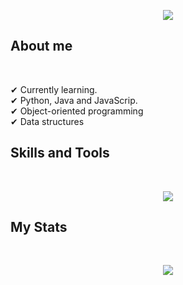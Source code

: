 <p align="center">
  <a href="https://github.com/DenverCoder1/readme-typing-svg"><img src="https://readme-typing-svg.herokuapp.com?color=blue=25&center=true&vCenter=true&width=600&height=100&lines=Hi%2C%20I'm%20Sofia;"></a>
</p>

##  **About me**
<br>


✔ Currently learning. <br>
✔ Python, Java and JavaScrip.<br>
✔ Object-oriented programming<br>
✔ Data structures<br>

## <b> Skills and Tools</b>
<br>

<p align="center">
  <a href="https://skillicons.dev">
    <img src="https://skillicons.dev/icons?i=js,py,java,html,css,github,vscode&theme=dark" />
  </a>
</p>

## My Stats
<br>

<p align="center">
   <img  align="center"  src="https://stats-seven-smoky.vercel.app/api/top-langs/?username=soandrade6&layout=compact&theme=tokyonight&text_color=C384FF&langs_count=20">
 </p>
  


<!--
**soandrade6/soandrade6** is a ✨ _special_ ✨ repository because its `README.md` (this file) appears on your GitHub profile.

Here are some ideas to get you started:

- 🔭 I’m currently working on ...
- 🌱 I’m currently learning ...
- 👯 I’m looking to collaborate on ...
- 🤔 I’m looking for help with ...
- 💬 Ask me about ...
- 📫 How to reach me: ...
- 😄 Pronouns: ...
- ⚡ Fun fact: ...
-->
